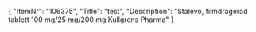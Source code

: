 {
  "ItemNr": "106375",
  "Title": "test",
  "Description": "Stalevo, filmdragerad tablett 100 mg/25 mg/200 mg Kullgrens Pharma"
}